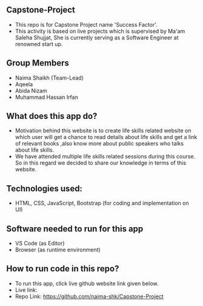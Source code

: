## Capstone-Project
- This repo is for Capstone Project name 'Success Factor'.
- This activity is based on  live projects which is supervised by Ma'am Saleha Shujjat, She is currently serving as a Software Engineer at renowned start up. 

## Group Members
- Naima Shaikh (Team-Lead)
- Aqeela
- Abida Nizam 
- Muhammad Hassan Irfan

## What does this app do?
- Motivation behind this website is to create life skills related website on which user will get a chance  to read details about life skills and get  a link of relevant books ,also know more about public speakers who talks about life skills.
- We have attended  multiple  life skills related sessions during this course. So in this regard we decided to share our knowledge in terms of this website.

## Technologies used:
- HTML, CSS, JavaScript, Bootstrap  (for coding and implementation on UI)
## Software needed to run for this app
- VS Code (as Editor)
- Browser (as runtime environment)
## How to run code in this repo?
- To run this app, click live github website link given below.
- Live link:
- Repo Link: https://github.com/naima-shk/Capstone-Project

